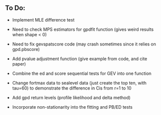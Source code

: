 ## **To Do:** ##

* Implement MLE difference test

* Need to check MPS estimators for gpdfit function (gives weird results when shape < 0)

* Need to fix gevspatscore code (may crash sometimes since it relies on gpd.pbscore)

* Add pvalue adjustment function (give example from code, and cite paper)

* Combine the ed and score sequential tests for GEV into one function

* Change fortmax data to sealevel data (just create the top ten, with tau=60) to demonstrate the difference in Cis from r=1 to 10

* Add gpd return levels (profile likelihood and delta method)

* Incorporate non-stationarity into the fitting and PB/ED tests